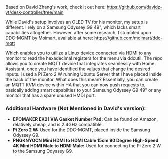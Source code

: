 Based on David Zhang's work, check it out here: https://github.com/davidz-yt/desk-controller/tree/main

While David's setup involves an OLED TV for his monitor, my setup is different. I rely on a Samsung Odyssey G9 49", which lacks smart capabilities altogether. However, after some research, I stumbled upon DDC-MGMT by Moimart, available at here: https://github.com/moimart/ddc-mqtt

Which enables you to utilize a Linux device connected via HDMI to any monitor to read the hexadecimal registers for the menu via ddcutil. The repo allows you to create MQTT device that integrates seamlessly with Home Assistant, once you have identified the values that change the desired inputs. I used a Pi Zero 2 W running Ubuntu Server that I have placed inside the back of the monitor. What does this mean? Essentially, you can create an MQTT KVM device within HA that you can now push requests to, basically adding smart capabilties to your Samsung Odyssey G9 49" or any monitor that has a spare unused HMDI port.

### Additional Hardware (Not Mentioned in David's version):
- **EPOMAKER EK21 VIA Gasket Number Pad:** Can be found on Amazon, relatively cheap, and is 2.4GHz compatible.
- **Pi Zero 2 W:** Used for the DDC-MGMT, placed inside the Samsung Odyssey G9.
- **PNGKNYOCN Mini HDMI to HDMI Cable 15cm 90 Degree High-Speed 4K Mini HDMI Male to HDMI Male:** Used for connecting the Pi Zero 2 W to the Samsung Odyssey G9.
